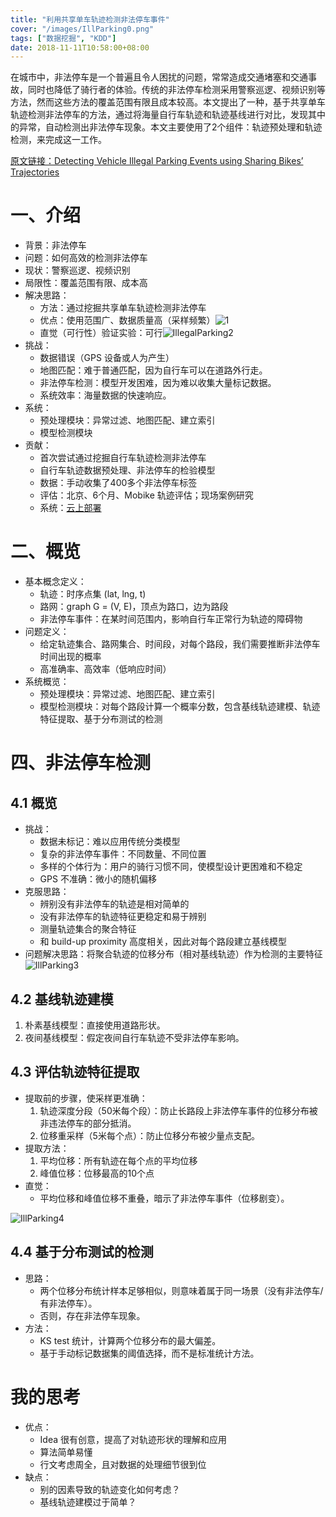 ```yaml
---
title: "利用共享单车轨迹检测非法停车事件"
cover: "/images/IllParking0.png"
tags: ["数据挖掘", "KDD"]
date: 2018-11-11T10:58:00+08:00
---
```


在城市中，非法停车是一个普遍且令人困扰的问题，常常造成交通堵塞和交通事故，同时也降低了骑行者的体验。传统的非法停车检测采用警察巡逻、视频识别等方法，然而这些方法的覆盖范围有限且成本较高。本文提出了一种，基于共享单车轨迹检测非法停车的方法，通过将海量自行车轨迹和轨迹基线进行对比，发现其中的异常，自动检测出非法停车现象。本文主要使用了2个组件：轨迹预处理和轨迹检测，来完成这一工作。

<!--more-->

[原文链接：Detecting Vehicle Illegal Parking Events using Sharing Bikes’ Trajectories](/files/IllParking.pdf)

# 一、介绍

- 背景：非法停车
- 问题：如何高效的检测非法停车
- 现状：警察巡逻、视频识别
- 局限性：覆盖范围有限、成本高
- 解决思路：
  - 方法：通过挖掘共享单车轨迹检测非法停车
  - 优点：使用范围广、数据质量高（采样频繁）![1](/images/IllParking1.png)
  - 直觉（可行性）验证实验：可行![IllegalParking2](/images/IllParking2.png)
- 挑战：
  - 数据错误（GPS 设备或人为产生）
  - 地图匹配：难于普通匹配，因为自行车可以在道路外行走。
  - 非法停车检测：模型开发困难，因为难以收集大量标记数据。
  - 系统效率：海量数据的快速响应。
- 系统：
  - 预处理模块：异常过滤、地图匹配、建立索引
  - 模型检测模块
- 贡献：
  - 首次尝试通过挖掘自行车轨迹检测非法停车
  - 自行车轨迹数据预处理、非法停车的检验模型
  - 数据：手动收集了400多个非法停车标签
  - 评估：北京、6个月、Mobike 轨迹评估；现场案例研究
  - 系统：[云上部署](http://illparking.urban-computing.com/)



# 二、概览

- 基本概念定义：
  - 轨迹：时序点集 (lat, lng, t)
  - 路网：graph G = (V, E)，顶点为路口，边为路段
  - 非法停车事件：在某时间范围内，影响自行车正常行为轨迹的障碍物
- 问题定义：
  - 给定轨迹集合、路网集合、时间段，对每个路段，我们需要推断非法停车时间出现的概率
  - 高准确率、高效率（低响应时间）
- 系统概览：
  - 预处理模块：异常过滤、地图匹配、建立索引
  - 模型检测模块：对每个路段计算一个概率分数，包含基线轨迹建模、轨迹特征提取、基于分布测试的检测



# 四、非法停车检测

## 4.1 概览

- 挑战：
  - 数据未标记：难以应用传统分类模型
  - 复杂的非法停车事件：不同数量、不同位置
  - 多样的个体行为：用户的骑行习惯不同，使模型设计更困难和不稳定
  - GPS 不准确：微小的随机偏移
- 克服思路：
  - 辨别没有非法停车的轨迹是相对简单的
  - 没有非法停车的轨迹特征更稳定和易于辨别
  - 测量轨迹集合的聚合特征
  - 和 build-up proximity 高度相关，因此对每个路段建立基线模型
- 问题解决思路：将聚合轨迹的位移分布（相对基线轨迹）作为检测的主要特征![IllParking3](/images/IllParking3.png)



## 4.2 基线轨迹建模

1. 朴素基线模型：直接使用道路形状。
2. 夜间基线模型：假定夜间自行车轨迹不受非法停车影响。



## 4.3 评估轨迹特征提取

- 提取前的步骤，使采样更准确：
  1. 轨迹深度分段（50米每个段）：防止长路段上非法停车事件的位移分布被非违法停车的部分抵消。
  2. 位移重采样（5米每个点）：防止位移分布被少量点支配。
- 提取方法：
  1. 平均位移：所有轨迹在每个点的平均位移
  2. 峰值位移：位移最高的10个点
- 直觉：
  - 平均位移和峰值位移不重叠，暗示了非法停车事件（位移剧变）。

![IllParking4](/images/IllParking4.png)



## 4.4 基于分布测试的检测

- 思路：
  - 两个位移分布统计样本足够相似，则意味着属于同一场景（没有非法停车/有非法停车）。
  - 否则，存在非法停车现象。
- 方法：
  - KS test 统计，计算两个位移分布的最大偏差。
  - 基于手动标记数据集的阈值选择，而不是标准统计方法。



# 我的思考

- 优点：
  - Idea 很有创意，提高了对轨迹形状的理解和应用
  - 算法简单易懂
  - 行文考虑周全，且对数据的处理细节很到位
- 缺点：
  - 别的因素导致的轨迹变化如何考虑？
  - 基线轨迹建模过于简单？
